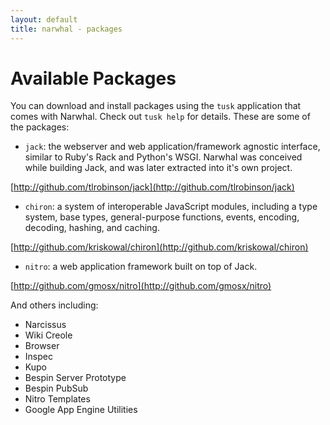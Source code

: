 ```yaml
---
layout: default
title: narwhal - packages
---
```


Available Packages
==================

You can download and install packages using the `tusk` application that comes with Narwhal.  Check out `tusk help` for details.  These are some of the packages:

* `jack`: the webserver and web application/framework agnostic interface, similar to Ruby's Rack and Python's WSGI. Narwhal was conceived while building Jack, and was later extracted into it's own project.

[http://github.com/tlrobinson/jack](http://github.com/tlrobinson/jack)

* `chiron`: a system of interoperable JavaScript modules, including a type system, base types, general-purpose functions, events, encoding, decoding, hashing, and caching.

[http://github.com/kriskowal/chiron](http://github.com/kriskowal/chiron)
  
* `nitro`: a web application framework built on top of Jack.

[http://github.com/gmosx/nitro](http://github.com/gmosx/nitro)

And others including:

* Narcissus
* Wiki Creole
* Browser
* Inspec
* Kupo
* Bespin Server Prototype
* Bespin PubSub
* Nitro Templates
* Google App Engine Utilities


